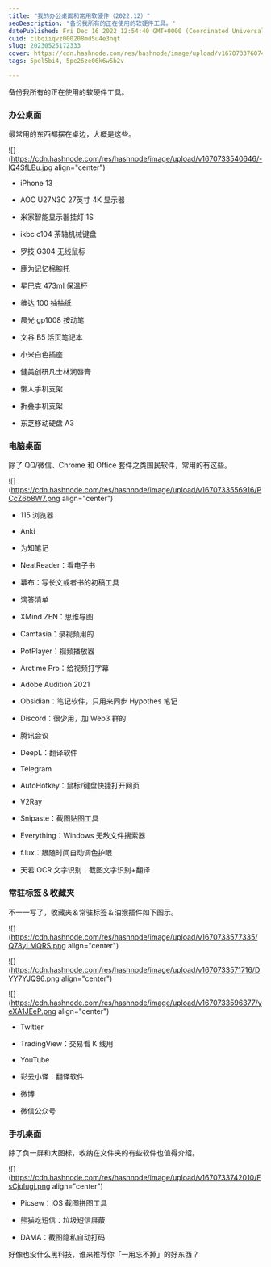 ```yaml
---
title: "我的办公桌面和常用软硬件（2022.12）"
seoDescription: "备份我所有的正在使用的软硬件工具。"
datePublished: Fri Dec 16 2022 12:54:40 GMT+0000 (Coordinated Universal Time)
cuid: clbqiiqvz000208md5u4e3nqt
slug: 20230525172333
cover: https://cdn.hashnode.com/res/hashnode/image/upload/v1670733760749/E97FKMhKq.jpg
tags: 5pel5bi4, 5pe26ze06k6w5b2v

---
```


备份我所有的正在使用的软硬件工具。

### **办公桌面**

最常用的东西都摆在桌边，大概是这些。

![](https://cdn.hashnode.com/res/hashnode/image/upload/v1670733540646/-lQ4SfLBu.jpg align="center")

*   iPhone 13
    
*   AOC U27N3C 27英寸 4K 显示器
    
*   米家智能显示器挂灯 1S
    
*   ikbc c104 茶轴机械键盘
    
*   罗技 G304 无线鼠标
    
*   鹿为记忆棉腕托
    
*   星巴克 473ml 保温杯
    
*   维达 100 抽抽纸
    
*   晨光 gp1008 按动笔
    
*   文谷 B5 活页笔记本
    
*   小米白色插座
    
*   健美创研凡士林润唇膏
    
*   懒人手机支架
    
*   折叠手机支架
    
*   东芝移动硬盘 A3
    

### **电脑桌面**

除了 QQ/微信、Chrome 和 Office 套件之类国民软件，常用的有这些。

![](https://cdn.hashnode.com/res/hashnode/image/upload/v1670733556916/PCcZ6b8W7.png align="center")

*   115 浏览器
    
*   Anki
    
*   为知笔记
    
*   NeatReader：看电子书
    
*   幕布：写长文或者书的初稿工具
    
*   滴答清单
    
*   XMind ZEN：思维导图
    
*   Camtasia：录视频用的
    
*   PotPlayer：视频播放器
    
*   Arctime Pro：给视频打字幕
    
*   Adobe Audition 2021
    
*   Obsidian：笔记软件，只用来同步 Hypothes 笔记
    
*   Discord：很少用，加 Web3 群的
    
*   腾讯会议
    
*   DeepL：翻译软件
    
*   Telegram
    
*   AutoHotkey：鼠标/键盘快捷打开网页
    
*   V2Ray
    
*   Snipaste：截图贴图工具
    
*   Everything：Windows 无敌文件搜索器
    
*   f.lux：跟随时间自动调色护眼
    
*   天若 OCR 文字识别：截图文字识别+翻译
    

### **常驻标签＆收藏夹**

不一一写了，收藏夹＆常驻标签＆油猴插件如下图示。

![](https://cdn.hashnode.com/res/hashnode/image/upload/v1670733577335/Q78yLMQRS.png align="center")

![](https://cdn.hashnode.com/res/hashnode/image/upload/v1670733571716/DYY7YJQ96.png align="center")

![](https://cdn.hashnode.com/res/hashnode/image/upload/v1670733596377/yeXA1JEeP.png align="center")

*   Twitter
    
*   TradingView：交易看 K 线用
    
*   YouTube
    
*   彩云小译：翻译软件
    
*   微博
    
*   微信公众号
    

### **手机桌面**

除了负一屏和大图标，收纳在文件夹的有些软件也值得介绍。

![](https://cdn.hashnode.com/res/hashnode/image/upload/v1670733742010/FsCjuIugj.png align="center")

*   Picsew：iOS 截图拼图工具
    
*   熊猫吃短信：垃圾短信屏蔽
    
*   DAMA：截图隐私自动打码
    

好像也没什么黑科技，谁来推荐你「一用忘不掉」的好东西？​
